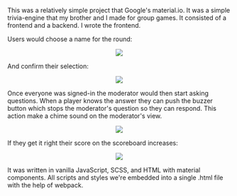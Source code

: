 This was a relatively simple project that Google's material.io.  It was a simple trivia-engine that my brother and I made for group games. It consisted of a frontend and a backend. I wrote the frontend.

Users would choose a name for the round:

<center> <img src="require('assets/images/projects/trivia_buzzer/trivia_buzz.png')" style="max-width: 600;" /> </center>

And confirm their selection:

<center> <img src="require('assets/images/projects/trivia_buzzer/trivia_signin_1.png')" style="max-width: 600;" /> </center>

Once everyone was signed-in the moderator would then start asking questions. When a player knows the answer they can push the buzzer button which stops the moderator's question so they can respond. This action make a chime sound on the moderator's view.

<center> <img src="require('assets/images/projects/trivia_buzzer/trivia_signin_2.png')" style="max-width: 600;" /> </center>

If they get it right their score on the scoreboard increases:

<center> <img src="require('assets/images/projects/trivia_buzzer/trivia_board.png')" style="max-width: 600;" /> </center>

It was written in vanilla JavaScript, SCSS, and HTML with material components. All scripts and styles we're embedded into a single .html file with the help of webpack.
